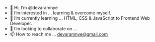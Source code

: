 - 👋 Hi, I’m @devaramnye
- 👀 I’m interested in ... learning & overcome myself.
- 🌱 I’m currently learning ... HTML, CSS & JavaScript to Frontend Web Developer.
- 💞️ I’m looking to collaborate on ...
- 📫 How to reach me ... devaramnye@gmail.com

<!---
devaramnye/devaramnye is a ✨ special ✨ repository because its `README.md` (this file) appears on your GitHub profile.
You can click the Preview link to take a look at your changes.
--->
